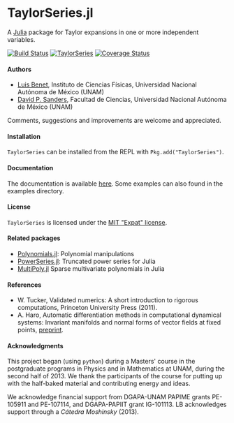 # TaylorSeries.jl

A [Julia](http://julialang.org) package for Taylor expansions in one or more 
independent variables.

[![Build Status](https://travis-ci.org/lbenet/TaylorSeries.jl.svg?branch=master)](https://travis-ci.org/lbenet/TaylorSeries.jl)
[![TaylorSeries](http://pkg.julialang.org/badges/TaylorSeries_nightly.svg)](http://pkg.julialang.org/?pkg=TaylorSeries&ver=nightly)
[![Coverage Status](https://coveralls.io/repos/lbenet/TaylorSeries.jl/badge.svg)](https://coveralls.io/r/lbenet/TaylorSeries.jl)

#### Authors
- [Luis Benet](http://www.cicc.unam.mx/~benet/), Instituto de Ciencias Físicas, 
Universidad Nacional Autónoma de México (UNAM)
- [David P. Sanders](http://sistemas.fciencias.unam.mx/~dsanders/), Facultad 
de Ciencias, Universidad Nacional Autónoma de México (UNAM)

Comments, suggestions and improvements are welcome and appreciated.

#### Installation

`TaylorSeries` can be installed from the REPL with `Pkg.add("TaylorSeries")`.

#### Documentation

The documentation is available [here](http://lbenet.github.io/TaylorSeries.jl/). 
Some examples can also found in the examples directory.

#### License

`TaylorSeries` is licensed under the [MIT "Expat" license](./LICENSE.md).

#### Related packages

- [Polynomials.jl](https://github.com/keno/Polynomials.jl): Polynomial
manipulations
- [PowerSeries.jl](https://github.com/jwmerrill/PowerSeries.jl): Truncated
power series for Julia
- [MultiPoly.jl](https://github.com/daviddelaat/MultiPoly.jl) Sparse
multivariate polynomials in Julia

#### References

- W. Tucker, Validated numerics: A short introduction to rigorous
computations, Princeton University Press (2011).
-  A. Haro, Automatic differentiation methods in computational dynamical
systems: Invariant manifolds and normal forms of vector fields at fixed points,
[preprint](http://www.maia.ub.es/~alex/admcds/admcds.pdf).

#### Acknowledgments
This project began (using `python`) during a Masters' course in the postgraduate
programs in Physics and in Mathematics at UNAM, during the second half of 2013.
We thank the participants of the course for putting up with the half-baked
material and contributing energy and ideas.

We acknowledge financial support from DGAPA-UNAM PAPIME grants PE-105911 and
PE-107114, and DGAPA-PAPIIT grant IG-101113. LB acknowledges support through
a *Cátedra Moshinsky* (2013).
